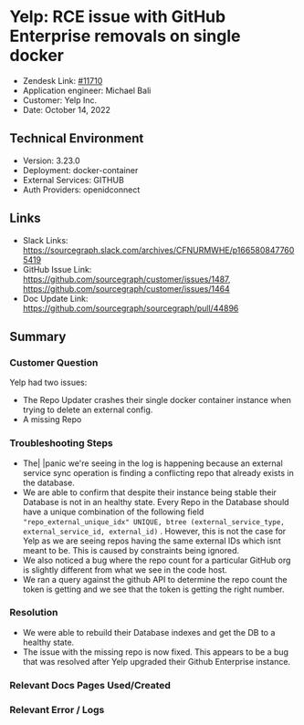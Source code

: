 
# Yelp: RCE issue with GitHub Enterprise removals on single docker <!-- Ticket Title  Hint: include keywords to make it searchable -->

- Zendesk Link: [#11710](https://sourcegraph.zendesk.com/agent/tickets/11710)
- Application engineer: Michael Bali
- Customer: Yelp Inc. <!-- Redact if this contains personally identifying information -->
- Date: October 14, 2022

<!-- Data populated from integration, speak to Ben Gordon or Michael Bali if not working -->
<!-- During Internal team trial, fill missing data manually (we are waiting for all data to sync) -->

## Technical Environment
- Version: 3.23.0​
- Deployment: docker-container
- External Services: GITHUB
- Auth Providers: openidconnect


## Links
<!-- Data for application engineer manual entry -->
- Slack Links: https://sourcegraph.slack.com/archives/CFNURMWHE/p1665808477605419
- GitHub Issue Link: https://github.com/sourcegraph/customer/issues/1487, https://github.com/sourcegraph/customer/issues/1464
- Doc Update Link:   https://github.com/sourcegraph/sourcegraph/pull/44896

## Summary
### Customer Question
Yelp had two issues:
- The Repo Updater crashes their single docker container instance when trying to delete an external config.
- A missing Repo

### Troubleshooting Steps
- The| |panic we're seeing in the log is happening because an external service sync operation is finding a conflicting repo that already exists in the database.
- We are able to confirm that despite their instance being stable their Database is not in an healthy state. Every Repo in the Database should have a unique combination of the following field `"repo_external_unique_idx" UNIQUE, btree (external_service_type, external_service_id, external_id)` . However, this is not the case for Yelp as we are seeing repos having the same external IDs which isnt meant to be. This is caused by constraints being ignored.
- We also noticed a bug where the repo count for a particular GitHub org is slightly different from what we see in the code host.
- We ran a query against the github API to determine the repo count the token is getting and we see that the token is getting the right number.

### Resolution
- We were able to rebuild their Database indexes and get the DB to a healthy state.
- The issue with the missing repo is now fixed. This appears to be a bug that was resolved after Yelp upgraded their Github Enterprise instance.

### Relevant Docs Pages Used/Created

### Relevant Error / Logs
<!-- Please redact keys, tokens, and personal identifying information -->


<!-- Once complete, upload a copy to https://github.com/sourcegraph/support-tools-internal/tree/main/resolved-tickets as a .md file -->
<!-- Name the file 11710.md -->
